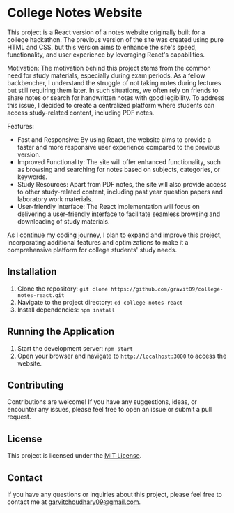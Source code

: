 # College Notes Website

This project is a React version of a notes website originally built for a college hackathon. The previous version of the site was created using pure HTML and CSS, but this version aims to enhance the site's speed, functionality, and user experience by leveraging React's capabilities.

Motivation: The motivation behind this project stems from the common need for study materials, especially during exam periods. As a fellow backbencher, I understand the struggle of not taking notes during lectures but still requiring them later. In such situations, we often rely on friends to share notes or search for handwritten notes with good legibility. To address this issue, I decided to create a centralized platform where students can access study-related content, including PDF notes.

Features:
- Fast and Responsive: By using React, the website aims to provide a faster and more responsive user experience compared to the previous version.
- Improved Functionality: The site will offer enhanced functionality, such as browsing and searching for notes based on subjects, categories, or keywords.
- Study Resources: Apart from PDF notes, the site will also provide access to other study-related content, including past year question papers and laboratory work materials.
- User-friendly Interface: The React implementation will focus on delivering a user-friendly interface to facilitate seamless browsing and downloading of study materials.

As I continue my coding journey, I plan to expand and improve this project, incorporating additional features and optimizations to make it a comprehensive platform for college students' study needs.

## Installation

1. Clone the repository: `git clone https://github.com/gravit09/college-notes-react.git`
2. Navigate to the project directory: `cd college-notes-react`
3. Install dependencies: `npm install`

## Running the Application

1. Start the development server: `npm start`
2. Open your browser and navigate to `http://localhost:3000` to access the website.

## Contributing

Contributions are welcome! If you have any suggestions, ideas, or encounter any issues, please feel free to open an issue or submit a pull request.

## License

This project is licensed under the [MIT License](LICENSE).

## Contact

If you have any questions or inquiries about this project, please feel free to contact me at garvitchoudhary09@gmail.com.
